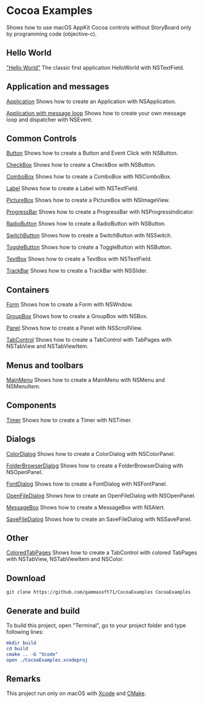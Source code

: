 
# Cocoa Examples

Shows how to use macOS AppKit Cocoa controls without StoryBoard only by programming code (objective-c).

## Hello World

["Hello World"](src/HelloWorld/README.md) The classic first application HelloWorld with NSTextField.

## Application and messages

[Application](src/Application/README.md) Shows how to create an Application with NSApplication.

[Application with message loop](src/ApplicationWithMessageLoop/README.md) Shows how to create your own message loop and dispatcher with NSEvent.

## Common Controls

[Button](src/Button/README.md) Shows how to create a Button and Event Click with NSButton.

[CheckBox](src/CheckBox/README.md) Shows how to create a CheckBox with NSButton.

[ComboBox](src/ComboBox/README.md) Shows how to create a ComboBox with NSComboBox.

[Label](src/Label/README.md) Shows how to create a Label with NSTextField.

[PictureBox](src/PictureBox/README.md) Shows how to create a PictureBox with NSImageView.

[ProgressBar](src/ProgressBar/README.md) Shows how to create a ProgressBar with NSProgressIndicator.

[RadioButton](src/RadioButton/README.md) Shows how to create a RadioButton with NSButton.

[SwitchButton](src/SwitchButton/README.md) Shows how to create a SwitchButton with NSSwitch.

[ToggleButton](src/ToggleButton/README.md) Shows how to create a ToggleButton with NSButton.

[TextBox](src/TextBox/README.md) Shows how to create a TextBox with NSTextField.

[TrackBar](src/TrackBar/README.md) Shows how to create a TrackBar with NSSlider.

## Containers

[Form](src/Form/README.md) Shows how to create a Form with NSWndow.

[GroupBox](src/GroupBox/README.md) Shows how to create a GroupBox with NSBox.

[Panel](src/Panel/README.md) Shows how to create a Panel with NSScrollView.

[TabControl](src/TabControl/README.md) Shows how to create a TabControl with TabPages with NSTabView and NSTabViewItem.

## Menus and toolbars

[MainMenu](src/MainMenu/README.md) Shows how to create a MainMenu with NSMenu and NSMenuItem.

## Components

[Timer](src/Timer/README.md) Shows how to create a Timer with NSTimer.

## Dialogs

[ColorDialog](src/ColorDialog/README.md) Shows how to create a ColorDialog with NSColorPanel.

[FolderBrowserDialog](src/FolderBrowserDialog/README.md) Shows how to create a FolderBrowserDialog with NSOpenPanel.

[FontDialog](src/FontDialog/README.md) Shows how to create a FontDialog with NSFontPanel.

[OpenFileDialog](src/OpenFileDialog/README.md) Shows how to create an OpenFileDialog with NSOpenPanel.

[MessageBox](src/MessageBox/README.md) Shows how to create a MessageBox with NSAlert.

[SaveFileDialog](src/SaveFileDialog/README.md) Shows how to create an SaveFileDialog with NSSavePanel.

## Other

[ColoredTabPages](src/ColoredTabPages/README.md) Shows how to create a TabControl with colored TabPages with NSTabView, NSTabViewItem and NSColor.

## Download

``` shell
git clone https://github.com/gammasoft71/CocoaExamples CocoaExamples

```

## Generate and build

To build this project, open "Terminal", go to your project folder and type following lines:

``` cmake
mkdir build
cd build
cmake .. -G "Xcode"
open ./CocoaExamples.xcodeproj
```


## Remarks

This project run only on macOS with [Xcode](https://developer.apple.com/xcode) and [CMake](https://cmake.org).
